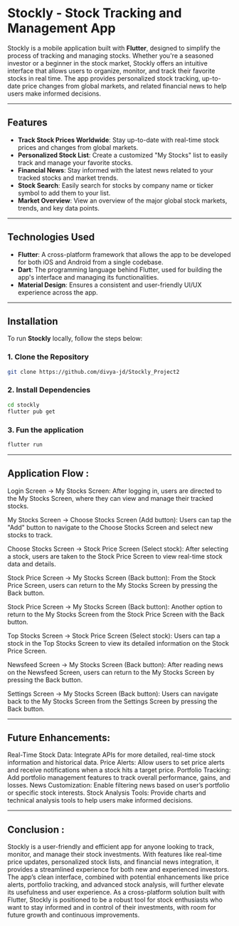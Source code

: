 # Stockly - Stock Tracking and Management App

Stockly is a mobile application built with **Flutter**, designed to simplify the process of tracking and managing stocks. Whether you're a seasoned investor or a beginner in the stock market, Stockly offers an intuitive interface that allows users to organize, monitor, and track their favorite stocks in real time. The app provides personalized stock tracking, up-to-date price changes from global markets, and related financial news to help users make informed decisions.

---

## Features

- **Track Stock Prices Worldwide**: Stay up-to-date with real-time stock prices and changes from global markets.
- **Personalized Stock List**: Create a customized "My Stocks" list to easily track and manage your favorite stocks.
- **Financial News**: Stay informed with the latest news related to your tracked stocks and market trends.
- **Stock Search**: Easily search for stocks by company name or ticker symbol to add them to your list.
- **Market Overview**: View an overview of the major global stock markets, trends, and key data points.
  
---

## Technologies Used

- **Flutter**: A cross-platform framework that allows the app to be developed for both iOS and Android from a single codebase.
- **Dart**: The programming language behind Flutter, used for building the app's interface and managing its functionalities.
- **Material Design**: Ensures a consistent and user-friendly UI/UX experience across the app.

---

## Installation

To run **Stockly** locally, follow the steps below:

### 1. Clone the Repository

```bash
git clone https://github.com/divya-jd/Stockly_Project2
```
### 2. Install Dependencies

```bash
cd stockly
flutter pub get
```
### 3. Fun the application

```bash
flutter run
```
---

## Application Flow :

Login Screen → My Stocks Screen: After logging in, users are directed to the My Stocks Screen, where they can view and manage their tracked stocks.

My Stocks Screen → Choose Stocks Screen (Add button): Users can tap the "Add" button to navigate to the Choose Stocks Screen and select new stocks to track.

Choose Stocks Screen → Stock Price Screen (Select stock): After selecting a stock, users are taken to the Stock Price Screen to view real-time stock data and details.

Stock Price Screen → My Stocks Screen (Back button): From the Stock Price Screen, users can return to the My Stocks Screen by pressing the Back button.

Stock Price Screen → My Stocks Screen (Back button): Another option to return to the My Stocks Screen from the Stock Price Screen with the Back button.

Top Stocks Screen → Stock Price Screen (Select stock): Users can tap a stock in the Top Stocks Screen to view its detailed information on the Stock Price Screen.

Newsfeed Screen → My Stocks Screen (Back button): After reading news on the Newsfeed Screen, users can return to the My Stocks Screen by pressing the Back button.

Settings Screen → My Stocks Screen (Back button): Users can navigate back to the My Stocks Screen from the Settings Screen by pressing the Back button.

---
## Future Enhancements:

Real-Time Stock Data: Integrate APIs for more detailed, real-time stock information and historical data.
Price Alerts: Allow users to set price alerts and receive notifications when a stock hits a target price.
Portfolio Tracking: Add portfolio management features to track overall performance, gains, and losses.
News Customization: Enable filtering news based on user’s portfolio or specific stock interests.
Stock Analysis Tools: Provide charts and technical analysis tools to help users make informed decisions.

---
## Conclusion : 

Stockly is a user-friendly and efficient app for anyone looking to track, monitor, and manage their stock investments. With features like real-time price updates, personalized stock lists, and financial news integration, it provides a streamlined experience for both new and experienced investors. The app’s clean interface, combined with potential enhancements like price alerts, portfolio tracking, and advanced stock analysis, will further elevate its usefulness and user experience. As a cross-platform solution built with Flutter, Stockly is positioned to be a robust tool for stock enthusiasts who want to stay informed and in control of their investments, with room for future growth and continuous improvements.
